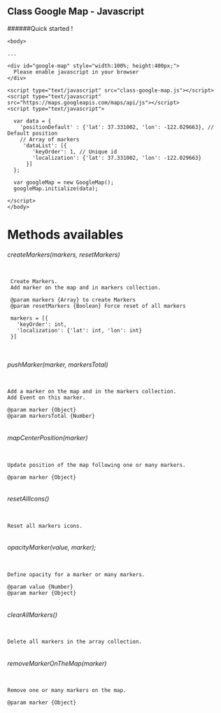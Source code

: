 ## Class Google Map - Javascript

######Quick started !

```
<body>

...

<div id="google-map" style="width:100%; height:400px;">
  Please enable javascript in your browser
</div>

<script type="text/javascript" src="class-google-map.js"></script>
<script type="text/javascript" src="https://maps.googleapis.com/maps/api/js"></script>
<script type="text/javascript">

  var data = {
    'positionDefault' : {'lat': 37.331002, 'lon': -122.029663}, // Default position
    // Array of markers
     'dataList': [{
        'keyOrder': 1, // Unique id
        'localization': {'lat': 37.331002, 'lon': -122.029663}
      }]
  };

  var googleMap = new GoogleMap();
  googleMap.initialize(data);
  
</script>
</body>
```


# Methods availables
    
###### createMarkers(markers, resetMarkers)
```
  
 Create Markers.
 Add marker on the map and in markers collection.

 @param markers {Array} to create Markers
 @param resetMarkers {Boolean} Force reset of all markers

 markers = [{
   'keyOrder': int,
   'localization': {'lat': int, 'lon': int}
 }]

   
```     
  
###### pushMarker(marker, markersTotal) 
``` 
 
Add a marker on the map and in the markers collection.
Add Event on this marker.

@param marker {Object}
@param markersTotal {Number}
  
```     
 
######  mapCenterPosition(marker)
```
   
Update position of the map following one or many markers.

@param marker {Object}
    
```    

###### resetAllIcons()
```
   
Reset all markers icons.
    
```    

###### opacityMarker(value, marker);
```
   
Define opacity for a marker or many markers.

@param value {Number}
@param marker {Object}
    
```   
 
###### clearAllMarkers()
```
   
Delete all markers in the array collection.
    
```

###### removeMarkerOnTheMap(marker)
```
  
Remove one or many markers on the map.

@param marker {Object}
   
```     

